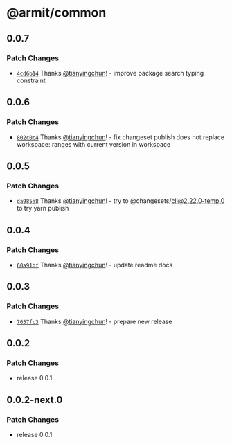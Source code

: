 # @armit/common

## 0.0.7

### Patch Changes

- [`4cd6b14`](https://github.com/armitjs/armit/commit/4cd6b142223e1b6de75555ebe745c4fea220e383) Thanks [@tianyingchun](https://github.com/tianyingchun)! - improve package search typing constraint

## 0.0.6

### Patch Changes

- [`802c0c4`](https://github.com/armitjs/armit/commit/802c0c424241f83e3ac28d2096319fd57bc6f3d7) Thanks [@tianyingchun](https://github.com/tianyingchun)! - fix changeset publish does not replace workspace: ranges with current version in workspace

## 0.0.5

### Patch Changes

- [`da985a8`](https://github.com/armitjs/armit/commit/da985a82b1f69c0520df10111dfb38470c0f025f) Thanks [@tianyingchun](https://github.com/tianyingchun)! - try to @changesets/cli@2.22.0-temp.0 to try yarn publish

## 0.0.4

### Patch Changes

- [`60a91bf`](https://github.com/armitjs/armit/commit/60a91bf0226878872933c0112f83addf79480a02) Thanks [@tianyingchun](https://github.com/tianyingchun)! - update readme docs

## 0.0.3

### Patch Changes

- [`7657fc3`](https://github.com/armitjs/armit/commit/7657fc32c590b7c07b125b3f340f27a7e75c104f) Thanks [@tianyingchun](https://github.com/tianyingchun)! - prepare new release

## 0.0.2

### Patch Changes

- release 0.0.1

## 0.0.2-next.0

### Patch Changes

- release 0.0.1
